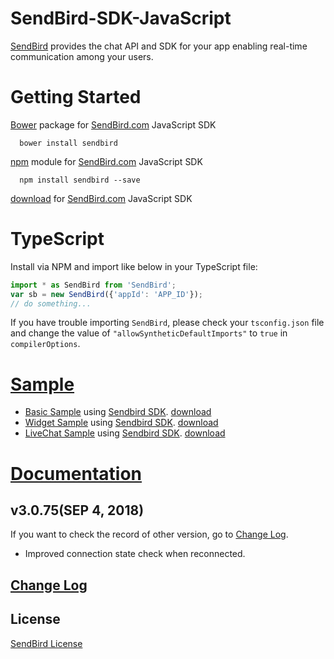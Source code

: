 SendBird-SDK-JavaScript
===========

[SendBird](https://sendbird.com) provides the chat API and SDK for your app enabling real-time communication among your users.  


# Getting Started  

[Bower](http://bower.io) package for [SendBird.com](https://sendbird.com) JavaScript SDK  

      bower install sendbird  


[npm](https://www.npmjs.com/package/sendbird) module for [SendBird.com](https://sendbird.com) JavaScript SDK  

      npm install sendbird --save  


[download](https://github.com/smilefam/SendBird-SDK-JavaScript) for [SendBird.com](https://sendbird.com) JavaScript SDK  


# TypeScript
Install via NPM and import like below in your TypeScript file:   
```javascript  
import * as SendBird from 'SendBird';
var sb = new SendBird({'appId': 'APP_ID'});
// do something...
```  
If you have trouble importing `SendBird`, please check your `tsconfig.json` file and change the value of `"allowSyntheticDefaultImports"` to `true` in `compilerOptions`.  


# [Sample](https://github.com/smilefam/SendBird-JavaScript)  

 * [Basic Sample](https://sample.sendbird.com) using [Sendbird SDK](https://github.com/smilefam/SendBird-SDK-JavaScript). [download](https://github.com/smilefam/SendBird-JavaScript/tree/master/web-sample)    
 * [Widget Sample](https://sample.sendbird.com/widget) using [Sendbird SDK](https://github.com/smilefam/SendBird-SDK-JavaScript). [download](https://github.com/smilefam/SendBird-JavaScript/tree/master/web-widget)    
 * [LiveChat Sample](https://sample.sendbird.com/livechat) using [Sendbird SDK](https://github.com/smilefam/SendBird-SDK-JavaScript). [download](https://github.com/smilefam/SendBird-JavaScript/tree/master/web-live-chat)    
  

# [Documentation](https://docs.sendbird.com/javascript)

## v3.0.75(SEP 4, 2018)  
If you want to check the record of other version, go to [Change Log](https://github.com/smilefam/SendBird-SDK-JavaScript/blob/master/CHANGELOG.md).
 * Improved connection state check when reconnected.   
 
  
## [Change Log](https://github.com/smilefam/SendBird-SDK-JavaScript/blob/master/CHANGELOG.md)    


## License
[SendBird License](https://github.com/smilefam/SendBird-SDK-JavaScript/blob/master/LICENSE.md)  


